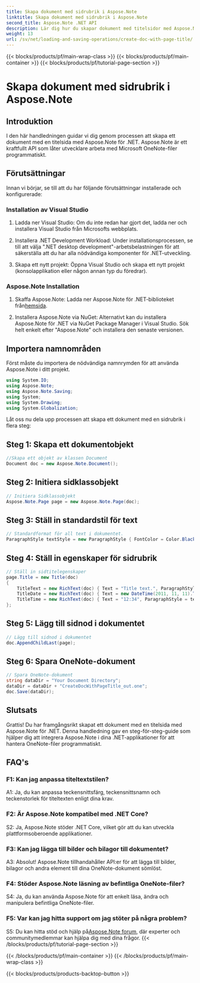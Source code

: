 ```yaml
---
title: Skapa dokument med sidrubrik i Aspose.Note
linktitle: Skapa dokument med sidrubrik i Aspose.Note
second_title: Aspose.Note .NET API
description: Lär dig hur du skapar dokument med titelsidor med Aspose.Note för .NET. Följ vår steg-för-steg-guide för sömlös integration.
weight: 13
url: /sv/net/loading-and-saving-operations/create-doc-with-page-title/
---
```


{{< blocks/products/pf/main-wrap-class >}}
{{< blocks/products/pf/main-container >}}
{{< blocks/products/pf/tutorial-page-section >}}

# Skapa dokument med sidrubrik i Aspose.Note

## Introduktion

I den här handledningen guidar vi dig genom processen att skapa ett dokument med en titelsida med Aspose.Note för .NET. Aspose.Note är ett kraftfullt API som låter utvecklare arbeta med Microsoft OneNote-filer programmatiskt.

## Förutsättningar

Innan vi börjar, se till att du har följande förutsättningar installerade och konfigurerade:

### Installation av Visual Studio

1. Ladda ner Visual Studio: Om du inte redan har gjort det, ladda ner och installera Visual Studio från Microsofts webbplats.

2. Installera .NET Development Workload: Under installationsprocessen, se till att välja ".NET desktop development"-arbetsbelastningen för att säkerställa att du har alla nödvändiga komponenter för .NET-utveckling.

3. Skapa ett nytt projekt: Öppna Visual Studio och skapa ett nytt projekt (konsolapplikation eller någon annan typ du föredrar).

### Aspose.Note Installation

1.  Skaffa Aspose.Note: Ladda ner Aspose.Note för .NET-biblioteket från[hemsida](https://releases.aspose.com/note/net/).

2. Installera Aspose.Note via NuGet: Alternativt kan du installera Aspose.Note för .NET via NuGet Package Manager i Visual Studio. Sök helt enkelt efter "Aspose.Note" och installera den senaste versionen.

## Importera namnområden

Först måste du importera de nödvändiga namnrymden för att använda Aspose.Note i ditt projekt.

```csharp
using System.IO;
using Aspose.Note;
using Aspose.Note.Saving;
using System;
using System.Drawing;
using System.Globalization;
```

Låt oss nu dela upp processen att skapa ett dokument med en sidrubrik i flera steg:

## Steg 1: Skapa ett dokumentobjekt

```csharp
//Skapa ett objekt av klassen Document
Document doc = new Aspose.Note.Document();
```

## Steg 2: Initiera sidklassobjekt

```csharp
// Initiera Sidklassobjekt
Aspose.Note.Page page = new Aspose.Note.Page(doc);
```

## Steg 3: Ställ in standardstil för text

```csharp
// Standardformat för all text i dokumentet.
ParagraphStyle textStyle = new ParagraphStyle { FontColor = Color.Black, FontName = "Arial", FontSize = 10 };
```

## Steg 4: Ställ in egenskaper för sidrubrik

```csharp
// Ställ in sidtitelegenskaper
page.Title = new Title(doc)
{
    TitleText = new RichText(doc) { Text = "Title text.", ParagraphStyle = textStyle },
    TitleDate = new RichText(doc) { Text = new DateTime(2011, 11, 11).ToString("D", CultureInfo.InvariantCulture), ParagraphStyle = textStyle },
    TitleTime = new RichText(doc) { Text = "12:34", ParagraphStyle = textStyle }
};
```

## Steg 5: Lägg till sidnod i dokumentet

```csharp
// Lägg till sidnod i dokumentet
doc.AppendChildLast(page);
```

## Steg 6: Spara OneNote-dokument

```csharp
// Spara OneNote-dokument
string dataDir = "Your Document Directory";
dataDir = dataDir + "CreateDocWithPageTitle_out.one";
doc.Save(dataDir);
```

## Slutsats

Grattis! Du har framgångsrikt skapat ett dokument med en titelsida med Aspose.Note för .NET. Denna handledning gav en steg-för-steg-guide som hjälper dig att integrera Aspose.Note i dina .NET-applikationer för att hantera OneNote-filer programmatiskt.

## FAQ's

### F1: Kan jag anpassa titeltextstilen?

A1: Ja, du kan anpassa teckensnittsfärg, teckensnittsnamn och teckenstorlek för titeltexten enligt dina krav.

### F2: Är Aspose.Note kompatibel med .NET Core?

S2: Ja, Aspose.Note stöder .NET Core, vilket gör att du kan utveckla plattformsoberoende applikationer.

### F3: Kan jag lägga till bilder och bilagor till dokumentet?

A3: Absolut! Aspose.Note tillhandahåller API:er för att lägga till bilder, bilagor och andra element till dina OneNote-dokument sömlöst.

### F4: Stöder Aspose.Note läsning av befintliga OneNote-filer?

S4: Ja, du kan använda Aspose.Note för att enkelt läsa, ändra och manipulera befintliga OneNote-filer.

### F5: Var kan jag hitta support om jag stöter på några problem?

 S5: Du kan hitta stöd och hjälp på[Aspose.Note forum](https://forum.aspose.com/c/note/28), där experter och communitymedlemmar kan hjälpa dig med dina frågor.
{{< /blocks/products/pf/tutorial-page-section >}}

{{< /blocks/products/pf/main-container >}}
{{< /blocks/products/pf/main-wrap-class >}}

{{< blocks/products/products-backtop-button >}}
